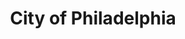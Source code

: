 ---
schema: default
title: City of Philadelphia
description: ''
logo: >-
  https://www.opendataphilly.org/uploads/group/20150206-205157.865165cityseal.jpg
---
